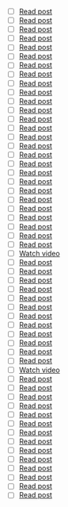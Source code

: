 * [ ] [Read post](https://api.daily.dev/r/QoVYhJM36)
* [ ] [Read post](https://api.daily.dev/r/DjUbEdDHu)
* [ ] [Read post](https://api.daily.dev/r/41j8s5Y8B)
* [ ] [Read post](https://api.daily.dev/r/KCu4uC3Uj)
* [ ] [Read post](https://api.daily.dev/r/3Nkt7SlJd)
* [ ] [Read post](https://api.daily.dev/r/wJPuHlGy4)
* [ ] [Read post](https://api.daily.dev/r/jYQSGvcIG)
* [ ] [Read post](https://api.daily.dev/r/DYdZHIJIQ)
* [ ] [Read post](https://api.daily.dev/r/gbWUy9NvR)
* [ ] [Read post](https://api.daily.dev/r/yqXY2ktnV)
* [ ] [Read post](https://api.daily.dev/r/6XYLglxKE)
* [ ] [Read post](https://api.daily.dev/r/vTRBDAURS)
* [ ] [Read post](https://api.daily.dev/r/SAs6TPfMv)
* [ ] [Read post](https://api.daily.dev/r/29oHbo5a0)
* [ ] [Read post](https://api.daily.dev/r/4LGalc4jk)
* [ ] [Read post](https://api.daily.dev/r/flNVsOqTS)
* [ ] [Read post](https://api.daily.dev/r/pIAwow4iw)
* [ ] [Read post](https://api.daily.dev/r/SiAT6fRdy)
* [ ] [Read post](https://api.daily.dev/r/ApL3cLrkN)
* [ ] [Read post](https://api.daily.dev/r/lxI7iFC3B)
* [ ] [Read post](https://api.daily.dev/r/HqETsUtiz)
* [ ] [Read post](https://api.daily.dev/r/eCIKCKaEU)
* [ ] [Read post](https://api.daily.dev/r/waRIDcoNQ)
* [ ] [Read post](https://api.daily.dev/r/7lUyJfQq7)
* [ ] [Read post](https://api.daily.dev/r/Za0mx2piH)
* [ ] [Read post](https://api.daily.dev/r/HUmGsPN94)
* [ ] [Read post](https://api.daily.dev/r/RnDmQAD5j)
* [ ] [Watch video](https://api.daily.dev/r/UdYETBH1E)
* [ ] [Read post](https://api.daily.dev/r/0gUThrwzV)
* [ ] [Read post](https://api.daily.dev/r/ufw71qnez)
* [ ] [Read post](https://api.daily.dev/r/LpzXEOA1H)
* [ ] [Read post](https://api.daily.dev/r/smnjreF0f)
* [ ] [Read post](https://api.daily.dev/r/eQsCBrtQP)
* [ ] [Read post](https://api.daily.dev/r/fq8xdVOIn)
* [ ] [Read post](https://api.daily.dev/r/5u9jzDpU4)
* [ ] [Read post](https://api.daily.dev/r/YP09dYWZJ)
* [ ] [Read post](https://api.daily.dev/r/qq3S1D2xk)
* [ ] [Read post](https://api.daily.dev/r/ES9UkUv4s)
* [ ] [Read post](https://api.daily.dev/r/n4mzRlmhX)
* [ ] [Read post](https://api.daily.dev/r/0Q4arwm9j)
* [ ] [Watch video](https://api.daily.dev/r/dq5hfx6Mz)
* [ ] [Read post](https://api.daily.dev/r/kQX4OYh4Q)
* [ ] [Read post](https://api.daily.dev/r/LOs61BefZ)
* [ ] [Read post](https://api.daily.dev/r/r1rKgh5rS)
* [ ] [Read post](https://api.daily.dev/r/LIr5LGlS4)
* [ ] [Read post](https://api.daily.dev/r/KRv6hlbyv)
* [ ] [Read post](https://api.daily.dev/r/uCEidVtzW)
* [ ] [Read post](https://api.daily.dev/r/LQf3YYhdm)
* [ ] [Read post](https://api.daily.dev/r/DBT7FZC8x)
* [ ] [Read post](https://api.daily.dev/r/OTAGUCIfc)
* [ ] [Read post](https://api.daily.dev/r/EOEA7c8zU)
* [ ] [Read post](https://api.daily.dev/r/j36PElY0T)
* [ ] [Read post](https://api.daily.dev/r/jWezeKTWh)
* [ ] [Read post](https://api.daily.dev/r/2APCisTlw)
* [ ] [Read post](https://api.daily.dev/r/1ACPJ6wjU)